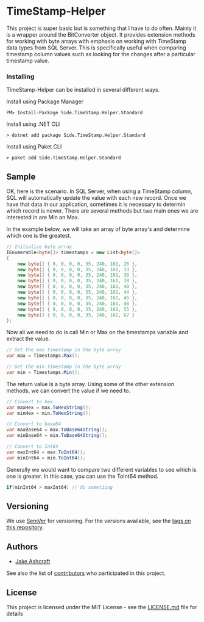# TimeStamp-Helper

This project is super basic but is something that I have to do often. Mainly it is a wrapper around the BitConverter object. It provides extension methods for working with byte arrays with emphasis on working with TimeStamp data types from SQL Server. This is specifically useful when comparing timestamp column values such as looking for the changes after a particular timestamp value.

### Installing

TimeStamp-Helper can be installed in several different ways.

Install using Package Manager

```
PM> Install-Package Side.TimeStamp.Helper.Standard
```

Install using .NET CLI

```
> dotnet add package Side.TimeStamp.Helper.Standard
```

Install using Paket CLI

```
> paket add Side.TimeStamp.Helper.Standard
```

## Sample

OK, here is the scenario. In SQL Server, when using a TimeStamp column, SQL will automatically update the value with each new record.
Once we have that data in our application, sometimes it is necessary to determin which record is newer. There are several methods but 
two main ones we are interested in are Min an Max.

In the example below, we will take an array of byte array's and determine which one is the greatest.

``` csharp
// Initialize byte array
IEnumerable<byte[]> timestamps = new List<byte[]>
{
    new byte[] { 0, 0, 0, 0, 35, 240, 161, 26 },
    new byte[] { 0, 0, 0, 0, 35, 240, 161, 33 },
    new byte[] { 0, 0, 0, 0, 35, 240, 161, 36 },
    new byte[] { 0, 0, 0, 0, 35, 240, 161, 38 },
    new byte[] { 0, 0, 0, 0, 35, 240, 161, 40 },
    new byte[] { 0, 0, 0, 0, 35, 240, 161, 44 },
    new byte[] { 0, 0, 0, 0, 35, 240, 161, 45 },
    new byte[] { 0, 0, 0, 0, 35, 240, 161, 48 },
    new byte[] { 0, 0, 0, 0, 35, 240, 161, 55 },
    new byte[] { 0, 0, 0, 0, 35, 240, 161, 67 }
};
```

Now all we need to do is call Min or Max on the timestamps variable and extract the value.

``` csharp
// Get the max timestamp in the byte array
var max = Timestamps.Max();

// Get the min timestamp in the byte array
var min = Timestamps.Min();
``` 

The return value is a byte array. Using some of the other extension methods, we can convert the value if we need to.

``` csharp
// Convert to hex
var maxHex = max.ToHexString();
var minHex = min.ToHexString();

// Convert to base64
var maxBase64 = max.ToBase64String();
var minBase64 = min.ToBase64String();

// Convert to Int64
var maxInt64 = max.ToInt64();
var minInt64 = min.ToInt64();
```

Generally we would want to compare two different variables to see which is one is greater. In this case, you can use the ToInt64 method.

``` csharp
if(minInt64 > maxInt64) // do sometiing
```

## Versioning

We use [SemVer](http://semver.org/) for versioning. For the versions available, see the [tags on this repository](https://github.com/sidesoftware/TimeStamp-Helper/tags). 

## Authors

* [Jake Ashcraft](https://github.com/jakeashcraft)

See also the list of [contributors](https://github.com/sidesoftware/TimeStamp-Helper/contributors) who participated in this project.

## License

This project is licensed under the MIT License - see the [LICENSE.md](LICENSE.md) file for details
